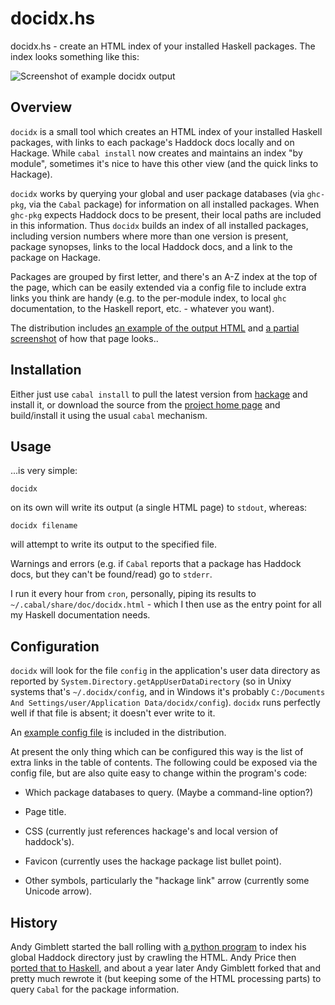 # docidx.hs

docidx.hs - create an HTML index of your installed Haskell packages.
The index looks something like this:

![Screenshot of example docidx output](http://github.com/gimbo/docidx.hs/raw/master/examples/example.png)

## Overview

`docidx` is a small tool which creates an HTML index of your installed
Haskell packages, with links to each package's Haddock docs locally
and on Hackage.  While `cabal install` now creates and maintains an
index "by module", sometimes it's nice to have this other view (and
the quick links to Hackage).

`docidx` works by querying your global and user package databases (via
`ghc-pkg`, via the `Cabal` package) for information on all installed
packages.  When `ghc-pkg` expects Haddock docs to be present, their
local paths are included in this information.  Thus `docidx` builds an
index of all installed packages, including version numbers where more
than one version is present, package synopses, links to the local
Haddock docs, and a link to the package on Hackage.

Packages are grouped by first letter, and there's an A-Z index at the
top of the page, which can be easily extended via a config file to
include extra links you think are handy (e.g. to the per-module index,
to local `ghc` documentation, to the Haskell report, etc. - whatever
you want).

The distribution includes
[an example of the output HTML](http://github.com/gimbo/docidx.hs/blob/master/examples/example.html) and [a partial screenshot](http://github.com/gimbo/docidx.hs/blob/master/examples/example.png) of how that page looks..

## Installation

Either just use `cabal install` to pull the latest version from
[hackage](http://hackage.haskell.org/package/docidx) and install it,
or download the source from the
[project home page](http://github.com/gimbo/docidx.hs) and
build/install it using the usual `cabal` mechanism.

## Usage

...is very simple:

    docidx

on its own will write its output (a single HTML page) to `stdout`,
whereas:

    docidx filename

will attempt to write its output to the specified file.

Warnings and errors (e.g. if `Cabal` reports that a package has
Haddock docs, but they can't be found/read) go to `stderr`.

I run it every hour from `cron`, personally, piping its results to
`~/.cabal/share/doc/docidx.html` - which I then use as the entry point
for all my Haskell documentation needs.

## Configuration

`docidx` will look for the file `config` in the application's user
data directory as reported by
`System.Directory.getAppUserDataDirectory` (so in Unixy systems that's
`~/.docidx/config`, and in Windows it's probably `C:/Documents And
Settings/user/Application Data/docidx/config`).  `docidx` runs
perfectly well if that file is absent; it doesn't ever write to it.

An
[example config file](http://github.com/gimbo/docidx.hs/blob/master/examples/config)
is included in the distribution.

At present the only thing which can be configured this way is the list
of extra links in the table of contents.  The following could be
exposed via the config file, but are also quite easy to change within
the program's code:

  * Which package databases to query.  (Maybe a command-line option?)

  * Page title.

  * CSS (currently just references hackage's and local version of
    haddock's).

  * Favicon (currently uses the hackage package list bullet point).

  * Other symbols, particularly the "hackage link" arrow (currently
    some Unicode arrow).

## History

Andy Gimblett started the ball rolling with
[a python program](http://gimbo.org.uk/blog/2009/09/23/) to index his
global Haddock directory just by crawling the HTML.  Andy Price then
[ported that to Haskell](http://github.com/andyprice/docidx.hs), and
about a year later Andy Gimblett forked that and pretty much rewrote
it (but keeping some of the HTML processing parts) to query `Cabal`
for the package information.
